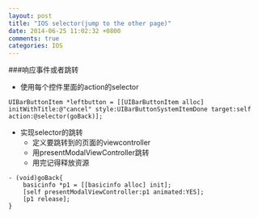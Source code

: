 ```yaml
---
layout: post
title: "IOS selector(jump to the other page)"
date: 2014-06-25 11:02:32 +0800
comments: true
categories: IOS
---
```


###响应事件或者跳转
- 使用每个控件里面的action的selector
<!--more-->
```
UIBarButtonItem *leftbutton = [[UIBarButtonItem alloc] initWithTitle:@"cancel" style:UIBarButtonSystemItemDone target:self action:@selector(goBack)];
```

- 实现selector的跳转
	- 定义要跳转到的页面的viewcontroller
	- 用presentModalViewController跳转
	- 用完记得释放资源

```
- (void)goBack{
    basicinfo *p1 = [[basicinfo alloc] init];
    [self presentModalViewController:p1 animated:YES];
    [p1 release];
}
```